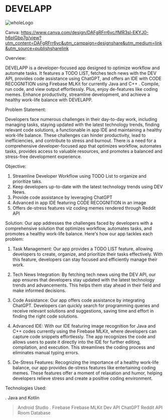 # DEVELAPP

![wholeLogo](https://github.com/akashmeruva9/DevelApp/assets/60516848/2e681abc-4dd0-48ab-9f06-cb063daff294)

Canva: https://www.canva.com/design/DAFgRFrr6vc/fMR3sl-EKYJ0-h6pIGbp7g/view?utm_content=DAFgRFrr6vc&utm_campaign=designshare&utm_medium=link&utm_source=publishsharelink

Overview:

DEVELAPP is a developer-focused app designed to optimize workflow and automate tasks. It features a TODO LIST, fetches tech news with the DEV API, provides code assistance using ChatGPT, and offers an IDE with CODE RECOGNITION using Firebase MLKit for currently Java and C++ . Compile, run code, and view output effortlessly. Plus, enjoy de-features like coding memes. Enhance productivity, streamline development, and achieve a healthy work-life balance with DEVELAPP.

Problem Statement:

Developers face numerous challenges in their day-to-day work, including managing tasks, staying updated with the latest technology trends, finding relevant code solutions, a functionable in app IDE and maintaining a healthy work-life balance. These challenges can hinder productivity, lead to inefficiencies, and contribute to stress and burnout. There is a need for a comprehensive developer-focused app that optimizes workflow, automates tasks, provides access to valuable resources, and promotes a balanced and stress-free development experience.

Objective:
1. Streamline Developer Workflow using TODO List to organize and prioritize taks.
2. Keep developers up-to-date with the latest technology trends using DEV News.
3. Provide code assistance by leveraging ChatGPT
4. Advanced in app IDE featuring CODE RECOGNITION in an image
5. Offers de-stress features viz coding memes rendered through Reddit API

Solution:
Our app addresses the challenges faced by developers with a comprehensive solution that optimizes workflow, automates tasks, and promotes a healthy work-life balance. Here's how our app tackles each problem:

1. Task Management: Our app provides a TODO LIST feature, allowing developers to create, organize, and prioritize their tasks effectively. With this feature, developers can stay focused and efficiently manage their work.

2. Tech News Integration: By fetching tech news using the DEV API, our app ensures that developers stay updated with the latest technology trends and advancements. This helps them stay ahead in their field and make informed decisions.

3. Code Assistance: Our app offers code assistance by integrating ChatGPT. Developers can quickly search for programming queries and receive relevant solutions and suggestions, saving time and effort in finding the right code solutions.

4. Advanced IDE: With our IDE featuring image recognition for Java and C++ codes currently using the Firebase MLKit, where developers can capture code snippets      effortlessly. The app recognizes the code and allows users to paste it directly into the IDE for further editing, compilation, and execution. This streamlines the coding process and eliminates manual typing errors.

5. De-Stress Features: Recognizing the importance of a healthy work-life balance, our app provides de-stress features like entertaining coding memes. These features offer a moment of relaxation and humor, helping developers relieve stress and create a positive coding environment.

Technologies Used:

. Java and Kotlin
> Android Studio
. Firebase
> Firebase MLKit
> Dev API
> ChatGPT 
> Reddit API
> Room Database


